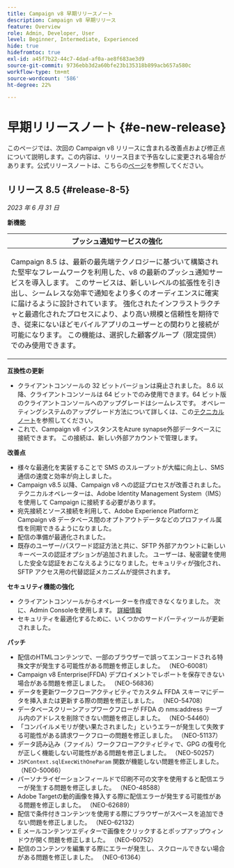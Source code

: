 ```yaml
---
title: Campaign v8 早期リリースノート
description: Campaign v8 早期リリース
feature: Overview
role: Admin, Developer, User
level: Beginner, Intermediate, Experienced
hide: true
hidefromtoc: true
exl-id: a45f7b22-44c7-4dad-af0a-ae8f683ae3d9
source-git-commit: 9736ebb3d2a60bfe23b135318b899acb657a580c
workflow-type: tm+mt
source-wordcount: '586'
ht-degree: 22%

---
```


# 早期リリースノート {#e-new-release}

このページでは、次回の Campaign v8 リリースに含まれる改善点および修正点について説明します。この内容は、リリース日まで予告なしに変更される場合があります。公式リリースノートは、こちらの[ページ](../start/release-notes.md)を参照してください。

## リリース 8.5 {#release-8-5}

_2023 年 6 月 31 日_

**新機能**

<table> 
<thead>
<tr> 
<th> <strong>プッシュ通知サービスの強化</strong><br /> </th> 
</tr> 
</thead> 
<tbody> 
<tr> 
<td><p>Campaign 8.5 は、最新の最先端テクノロジーに基づいて構築された堅牢なフレームワークを利用した、v8 の最新のプッシュ通知サービスを導入します。 このサービスは、新しいレベルの拡張性を引き出し、シームレスな効率で通知をより多くのオーディエンスに確実に届けるように設計されています。 強化されたインフラストラクチャと最適化されたプロセスにより、より高い規模と信頼性を期待でき、従来にないほどモバイルアプリのユーザーとの関わりと接続が可能になります。 この機能は、選択した顧客グループ（限定提供）でのみ使用できます。</p>
</td> 
</tr> 
</tbody> 
</table>

**互換性の更新**

* クライアントコンソールの 32 ビットバージョンは廃止されました。 8.6 以降、クライアントコンソールは 64 ビットでのみ使用できます。64 ビット版のクライアントコンソールへのアップグレードはシームレスです。 オペレーティングシステムのアップグレード方法について詳しくは、この[テクニカルノート](https://experienceleague.adobe.com/docs/campaign/technotes-ac/tn-new/console.html?lang=ja)を参照してください。
* これで、Campaign v8 インスタンスをAzure synapse外部データベースに接続できます。 この接続は、新しい外部アカウントで管理します。

**改善点**

* 様々な最適化を実装することで SMS のスループットが大幅に向上し、SMS 通信の速度と効率が向上しました。
* Campaign v8.5 以降、Campaign v8 への認証プロセスが改善されました。 テクニカルオペレーターは、Adobe Identity Management System（IMS）を使用して Campaign に接続する必要があります。
* 宛先接続とソース接続を利用して、Adobe Experience Platformと Campaign v8 データベース間のオプトアウトデータなどのプロファイル属性を同期できるようになりました。
* 配信の準備が最適化されました。
* 既存のユーザー/パスワード認証方法と共に、SFTP 外部アカウントに新しいキーベースの認証オプションが追加されました。 ユーザーは、秘密鍵を使用した安全な認証をおこなえるようになりました。セキュリティが強化され、SFTP アクセス用の代替認証メカニズムが提供されます。

**セキュリティ機能の強化**

* クライアントコンソールからオペレーターを作成できなくなりました。 次に、Admin Consoleを使用します。 [詳細情報](../start/gs-permissions.md)
* セキュリティを最適化するために、いくつかのサードパーティツールが更新されました。

**パッチ**

* 配信のHTMLコンテンツで、一部のブラウザーで誤ってエンコードされる特殊文字が発生する可能性がある問題を修正しました。 （NEO-60081）
* Campaign v8 Enterprise(FFDA) デプロイメントでレポートを保存できない場合がある問題を修正しました。 （NEO-56836）
* データを更新ワークフローアクティビティでカスタム FFDA スキーマにデータを挿入または更新する際の問題を修正しました。 （NEO-54708）
* データベースクリーンアップワークフローが FFDA の nms:address テーブル内のアドレスを削除できない問題を修正しました。 （NEO-54460）
* 「コンパイルメモリが使い果たされました」というエラーが発生して失敗する可能性がある請求ワークフローの問題を修正しました。 （NEO-51137）
* データ読み込み（ファイル）ワークフローアクティビティで、GPG の復号化が正しく機能しない可能性がある問題を修正しました。 （NEO-50257）
* `JSPContext.sqlExecWithOneParam` 関数が機能しない問題を修正しました。（NEO-50066）
* パーソナライゼーションフィールドで印刷不可の文字を使用すると配信エラーが発生する問題を修正しました。 （NEO-48588）
* Adobe Targetの動的画像を挿入する際に配信エラーが発生する可能性がある問題を修正しました。 （NEO-62689）
* 配信で条件付きコンテンツを使用する際にブラウザーがスペースを追加できない問題を修正しました。 （NEO-62132）
* E メールコンテンツエディターで画像をクリックするとポップアップウィンドウが開く問題を修正しました。 （NEO-60752）
* 配信のコンテンツを編集する際にエラーが発生し、スクロールできない場合がある問題を修正しました。 （NEO-61364）